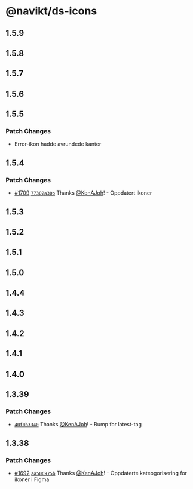 # @navikt/ds-icons

## 1.5.9

## 1.5.8

## 1.5.7

## 1.5.6

## 1.5.5

### Patch Changes

- Error-ikon hadde avrundede kanter

## 1.5.4

### Patch Changes

- [#1709](https://github.com/navikt/Designsystemet/pull/1709) [`77302a30b`](https://github.com/navikt/Designsystemet/commit/77302a30b8eef8dc00b2d2e9c904a3f57da81a11) Thanks [@KenAJoh](https://github.com/KenAJoh)! - Oppdatert ikoner

## 1.5.3

## 1.5.2

## 1.5.1

## 1.5.0

## 1.4.4

## 1.4.3

## 1.4.2

## 1.4.1

## 1.4.0

## 1.3.39

### Patch Changes

- [`40f0b3340`](https://github.com/navikt/Designsystemet/commit/40f0b3340d01bf85fecc04f2f3a8e8b2acf996f1) Thanks [@KenAJoh](https://github.com/KenAJoh)! - Bump for latest-tag

## 1.3.38

### Patch Changes

- [#1692](https://github.com/navikt/Designsystemet/pull/1692) [`aa506975b`](https://github.com/navikt/Designsystemet/commit/aa506975b4466d4daa79c75f5f9faa255b7fae42) Thanks [@KenAJoh](https://github.com/KenAJoh)! - Oppdaterte kateogorisering for ikoner i Figma
